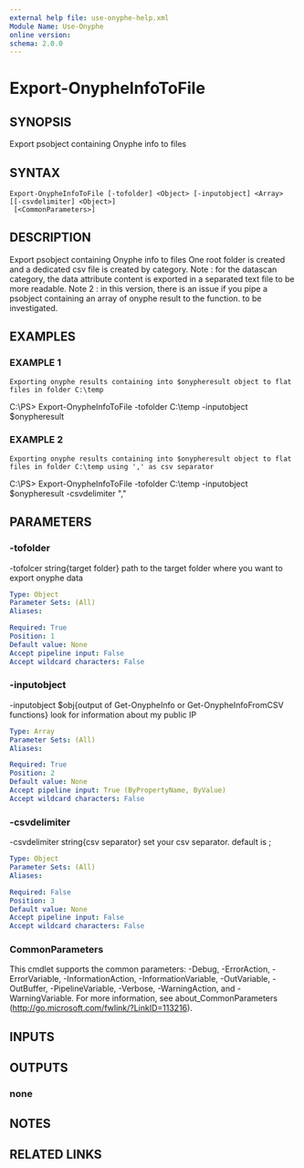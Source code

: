 ```yaml
---
external help file: use-onyphe-help.xml
Module Name: Use-Onyphe
online version:
schema: 2.0.0
---
```


# Export-OnypheInfoToFile

## SYNOPSIS
Export psobject containing Onyphe info to files

## SYNTAX

```
Export-OnypheInfoToFile [-tofolder] <Object> [-inputobject] <Array> [[-csvdelimiter] <Object>]
 [<CommonParameters>]
```

## DESCRIPTION
Export psobject containing Onyphe info to files
One root folder is created and a dedicated csv file is created by category.
Note : for the datascan category, the data attribute content is exported in a separated text file to be more readable.
Note 2 : in this version, there is an issue if you pipe a psobject containing an array of onyphe result to the function.
to be investigated.

## EXAMPLES

### EXAMPLE 1
```
Exporting onyphe results containing into $onypheresult object to flat files in folder C:\temp
```

C:\PS\> Export-OnypheInfoToFile -tofolder C:\temp -inputobject $onypheresult

### EXAMPLE 2
```
Exporting onyphe results containing into $onypheresult object to flat files in folder C:\temp using ',' as csv separator
```

C:\PS\> Export-OnypheInfoToFile -tofolder C:\temp -inputobject $onypheresult -csvdelimiter ","

## PARAMETERS

### -tofolder
-tofolcer string{target folder}
path to the target folder where you want to export onyphe data

```yaml
Type: Object
Parameter Sets: (All)
Aliases:

Required: True
Position: 1
Default value: None
Accept pipeline input: False
Accept wildcard characters: False
```

### -inputobject
-inputobject $obj{output of Get-OnypheInfo or Get-OnypheInfoFromCSV functions}
look for information about my public IP

```yaml
Type: Array
Parameter Sets: (All)
Aliases:

Required: True
Position: 2
Default value: None
Accept pipeline input: True (ByPropertyName, ByValue)
Accept wildcard characters: False
```

### -csvdelimiter
-csvdelimiter string{csv separator}
set your csv separator.
default is ;

```yaml
Type: Object
Parameter Sets: (All)
Aliases:

Required: False
Position: 3
Default value: None
Accept pipeline input: False
Accept wildcard characters: False
```

### CommonParameters
This cmdlet supports the common parameters: -Debug, -ErrorAction, -ErrorVariable, -InformationAction, -InformationVariable, -OutVariable, -OutBuffer, -PipelineVariable, -Verbose, -WarningAction, and -WarningVariable. For more information, see about_CommonParameters (http://go.microsoft.com/fwlink/?LinkID=113216).

## INPUTS

## OUTPUTS

### none
## NOTES

## RELATED LINKS
